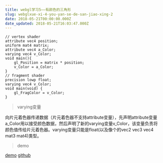 ```yaml
---
title: webgl学习5——有颜色的三角形
slug: webglxue-xi-4-you-yan-se-de-san-jiao-xing-2
date: 2018-05-21T00:00:00.000Z
date_updated: 2018-05-21T16:03:47.000Z
---
```


    // vertex shader
    attribute vec4 position;  
    uniform mat4 matrix;
    attribute vec4 a_Color;
    varying vec4 v_Color;
    void main(){  
        gl_Position = matrix * position;
        v_Color = a_Color;
    }
    // fragment shader
    precision lowp float;
    varying vec4 v_Color;                
    void main(void) {                          
        gl_FragColor = v_Color;                
    }
    

> varying变量

向片元着色器传递数据（片元着色器不支持attribute变量），先声明attribute变量a_Color用以接受颜色数据，然后声明了新的varying变量v_Color，该变量负责将颜色值传给片元着色器。varying变量只能是float(以及像个的vec2 vec3 vec4 mat3 mat4)类型。

> demo

[demo](http://dadigua.oss-cn-shenzhen.aliyuncs.com/webgl-learn/demo4/deploy/index.html)
[github](https://github.com/laopo001/webgl-learn/tree/master/src/demo4)
